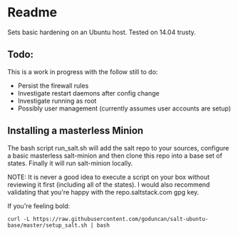 # Readme

Sets basic hardening on an Ubuntu host. Tested on 14.04 trusty.


## Todo:

This is a work in progress with the follow still to do:

* Persist the firewall rules
* Investigate restart daemons after config change
* Investigate running as root
* Possibly user management (currently assumes user accounts are setup)


## Installing a masterless Minion

The bash script run_salt.sh will add the salt repo to your sources, configure a basic masterless salt-minion and then clone this repo into a base set of states. Finally it will run salt-minion locally. 

NOTE: It is never a good idea to execute a script on your box without reviewing it first (including all of the states). I would also recommend validating that you're happy with the repo.saltstack.com gpg key.

If you're feeling bold:

```
curl -L https://raw.githubusercontent.com/goduncan/salt-ubuntu-base/master/setup_salt.sh | bash
```
